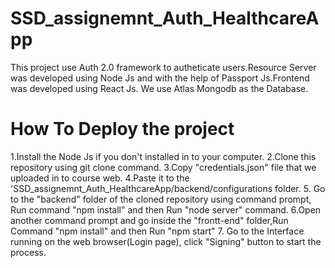 # SSD_assignemnt_Auth_HealthcareApp

This project use Auth 2.0 framework to autheticate users.Resource Server was developed using Node Js and with the help of Passport Js.Frontend was developed using React Js. We use Atlas Mongodb as the Database.

# How To Deploy the project

1.Install the Node Js if you don't installed in to your computer.
2.Clone this repository using git clone command.
3.Copy "credentials.json" file that we uploaded in to course web.
4.Paste it to the 'SSD_assignemnt_Auth_HealthcareApp/backend/configurations folder. 5. Go to the "backend" folder of the cloned repository using command prompt, Run command "npm install" and then Run "node server" command.
6.Open another command prompt and go inside the "frontt-end" folder,Run Command "npm install" and then Run "npm start" 7. Go to the Interface running on the web browser(Login page), click "Signing" button to start the process.

